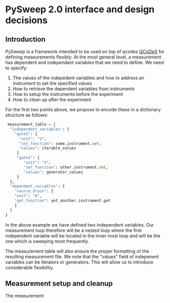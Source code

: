 # PySweep 2.0 interface and design decisions
## Introduction
PySweep is a framework intended to be used on top of qcodes [QCoDeS](https://github.com/QCoDeS/Qcodes) for defining measurements flexibly. At the most general level, a measurement has dependent and independant variables that we need to define. We need to specify: 
1) The values of the indepedent variables and how to address an instrument to set the specified values 
2) How to retrieve the dependent variables from instruments 
3) How to setup the instruments before the experiment 
4) How to clean up after the experiment 

For the first two points above, we propose to encode these in a dictionary structure as follows: 

```python 
 measurement_table = {
  "independent_variables": {
    "gate1": {
      "unit": "V",
      "set_function": some.instrument.set, 
      "values": iterable_values
     }
     "gate2": {
        "unit": "V",
        "set_function": other.instrument.set, 
        "values": generator_values
     }
  },
  "dependent_variables": {
    "source_drain": {
    "unit": "A", 
    "get_function": yet_another.instrument.get
    }
  }
}
```

In the above example we have defined two independent variables. Our measurement loop therefore will be a nested loop where the first independent variable will be located in the inner most loop and will be the one which is sweeping most frequently.  

The measurement table will also ensure the proper formatting of the resulting measurement file. We note that the "values" field of indepenent variables can be iterators or generators. This will allow us to introduce considerable flexibility. 

## Measurement setup and cleanup 

The measurement 

